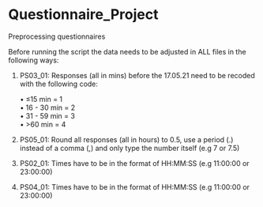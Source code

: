 # Questionnaire_Project
Preprocessing questionnaires

Before running the script the data needs to be adjusted in ALL files in the following ways:

1. PS03_01: Responses (all in mins) before the 17.05.21 need to be recoded with the following code:

    •  ≤15 min = 1  
    •  16 - 30 min = 2                                                  
    •  31 - 59 min = 3    
    •  >60 min = 4  
    
2. PS05_01: Round all responses (all in hours) to 0.5, use a period (.) instead of a comma (,) and only type the number itself (e.g 7 or 7.5)
3. PS02_01: Times have to be in the format of HH:MM:SS (e.g 11:00:00 or 23:00:00)
4. PS04_01: Times have to be in the format of HH:MM:SS (e.g 11:00:00 or 23:00:00)
